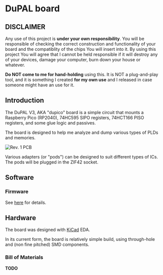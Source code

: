 # DuPAL board

## DISCLAIMER

Any use of this project is **under your own responsibility**.
You will be responsible of checking the correct construction and functionality of your board and the compatiblity of the chips You will insert into it.
By using this project You will agree that I cannot be held responsible if it will destroy any of your devices, damage your computer, burn down your house or whatever.

**Do NOT come to me for hand-holding** using this. It is NOT a plug-and-play tool, and it is something I created **for my own use** and I released in case someone might have an use for it.

## Introduction

The DuPAL V3, AKA "dupico" board is a simple circuit that mounts a Raspberry Pico (RP2040), 74HC595 SIPO registers, 74HCT166 PISO registers, and some glue logic and passives.

The board is designed to help me analyze and dump various types of PLDs and memories.

![Rev. 1 PCB](pics/rev1.png)

Various adapters (or "pods") can be designed to suit different types of ICs. The pods will be plugged in the ZIF42 socket.

## Software

### Firmware

See [here](https://github.com/DuPAL-PAL-DUmper/dupico_firmware) for details.

## Hardware

The board was designed with [KiCad](https://kicad.org/) EDA.

In its current form, the board is relatively simple build, using through-hole and (non fine pitched) SMD components.


### Bill of Materials

**TODO**
